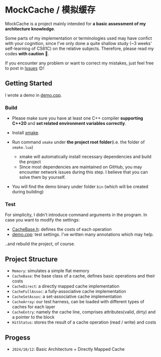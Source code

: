 # MockCache / 模拟缓存
MockCache is a project mainly intended for **a basic assessment of my architecture knowledge**. 

Some parts of my implementation or terminologies used may have confict with your cognition, since I've only done a quite shallow study (~3 weeks' self-learning of CS61C) on the relative subjects. Therefore, please read my codes **with caution** 🧐.

If you encounter any problem or want to correct my mistakes, just feel free to post in [Issues](https://github.com/ZXPrism/MockCache/issues) 😊!


## Getting Started
I wrote a demo in [demo.cpp](src/demo.cpp).

### Build
- Please make sure you have at least one C++ compiler **supporting C++20** and **set related environment variables correctly**.

- Install [xmake](https://github.com/xmake-io/xmake/releases).

- Run command `xmake` under **the project root folder**(i.e. the folder of `xmake.lua`)

  - xmake will automatically install necessary dependencies and build the project
  - Since most dependencies are maintained on GitHub, you may encounter network issues during this step. I believe that you can solve them by yourself.

- You will find the demo binary under folder `bin` (which will be created during building)

### Test
For simplicity, I didn't introduce command arguments in the program. In case you want to modify the settings:

- [CacheBase.h](src/MockCache/CacheBase.h): defines the costs of each operation
- [demo.cpp](src/demo.cpp): test settings. I've written many annotations which may help.

..and rebuild the project, of course.


## Project Structure
- `Memory`: simulates a simple flat memory
- `CacheBase`: the base class of a cache, defines basic operations and their costs
- `CacheDirect`: a directly mapped cache implementation
- `CacheFullAssoc`: a fully-associative cache implementation
- `CacheSetAssoc`: a set-associative cache implementation
- `CacheArray`: our test harness, can be loaded with different types of caches for each layer
- `CacheEntry`: namely the cache line, comprises attributes(valid, dirty) and a pointer to the block
- `HitStatus`: stores the result of a cache operation (read / write) and costs


## Progess
- `2024/10/12`: Basic Architecture + Directly Mapped Cache
